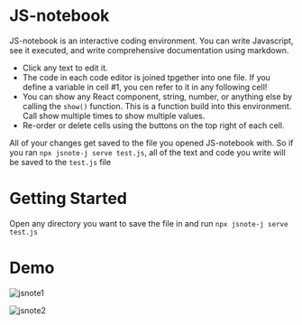 # JS-notebook

JS-notebook is an interactive coding environment. You can write Javascript, see it executed, and write comprehensive documentation using markdown.
- Click any text to edit it.
- The code in each code editor is joined tpgether into one file. If you define a variable in cell #1, you cen refer to it in any following cell!
- You can show any React component, string, number, or anything else by calling the `show()` function. This is a function build into this environment. Call show multiple times to show multiple values.
- Re-order or delete cells using the buttons on the top right of each cell.

All of your changes get saved to the file you opened JS-notebook with. So if you ran `npx jsnote-j serve test.js`, all of the text and code you write will be saved to the `test.js` file

# Getting Started

Open any directory you want to save the file in and run `npx jsnote-j serve test.js`

# Demo
![jsnote1](https://user-images.githubusercontent.com/8799412/130684612-57716238-d650-48e4-9c17-0eb41f319db8.png)

![jsnote2](https://user-images.githubusercontent.com/8799412/130684635-8f8e2005-0a14-45d8-b304-05281f9b07fc.png)


